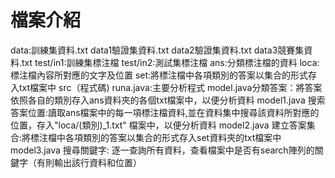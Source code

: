 # 檔案介紹
  data:訓練集資料.txt
	data1驗證集資料.txt
	data2驗證集資料.txt
	data3競賽集資料.txt
	test/in1:訓練集標注檔
	test/in2:測試集標注檔
	ans:分類標注檔的資料
	loca:標注檔內容所對應的文字及位置 
	set:將標注檔中各項類別的答案以集合的形式存入txt檔案中
	src（程式碼)
		runa.java:主要分析程式
		model.java分類答案：將答案依照各自的類別存入ans資料夾的各個txt檔案中，以便分析資料
		model1.java 搜索答案位置:讀取ans檔案中的每一項標注檔資料,並在資料集中搜尋該資料所對應的位置，存入"loca/(類別)_1.txt" 檔案中，以便分析資料
		model2.java 建立答案集合:將標注檔中各項類別的答案以集合的形式存入set資料夾的txt檔案中
		model3.java 搜尋關鍵字: 逐一查詢所有資料，查看檔案中是否有search陣列的關鍵字（有則輸出該行資料和位置）
